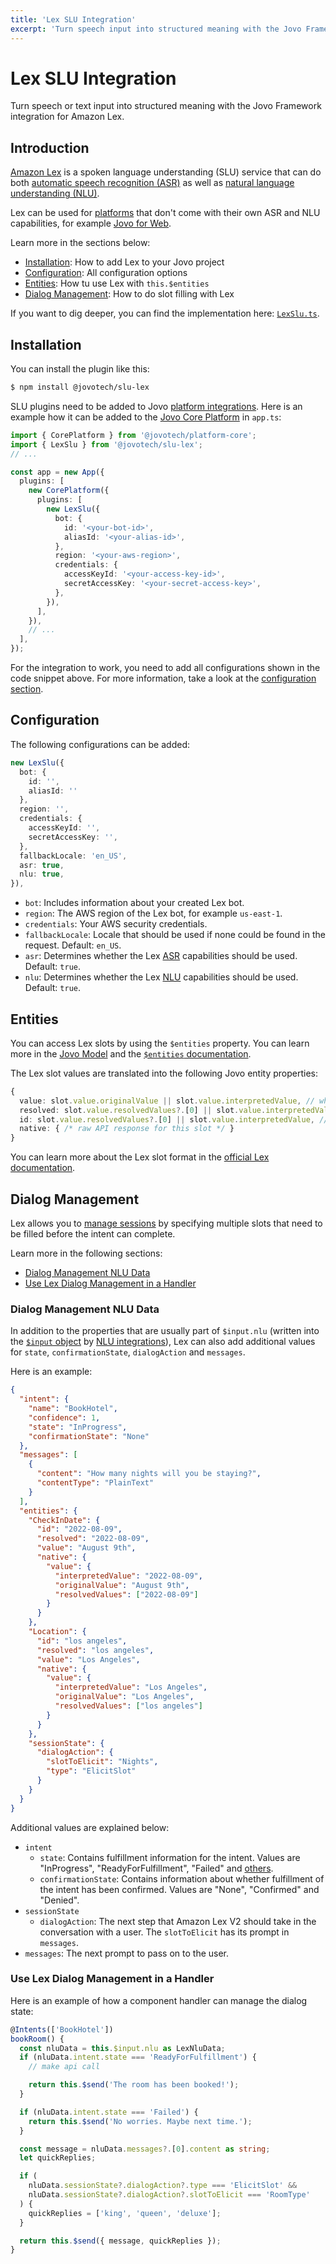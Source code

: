 ```yaml
---
title: 'Lex SLU Integration'
excerpt: 'Turn speech input into structured meaning with the Jovo Framework integration for Amazon Lex.'
---
```


# Lex SLU Integration

Turn speech or text input into structured meaning with the Jovo Framework integration for Amazon Lex.

## Introduction

[Amazon Lex](https://aws.amazon.com/lex/) is a spoken language understanding (SLU) service that can do both [automatic speech recognition (ASR)](https://www.jovo.tech/docs/asr) as well as [natural language understanding (NLU)](https://www.jovo.tech/docs/nlu).

Lex can be used for [platforms](https://www.jovo.tech/docs/platforms) that don't come with their own ASR and NLU capabilities, for example [Jovo for Web](https://www.jovo.tech/marketplace/platform-web).

Learn more in the sections below:

- [Installation](#installation): How to add Lex to your Jovo project
- [Configuration](#configuration): All configuration options
- [Entities](#entities): How tu use Lex with `this.$entities`
- [Dialog Management](#dialog-management): How to do slot filling with Lex

If you want to dig deeper, you can find the implementation here: [`LexSlu.ts`](https://github.com/jovotech/jovo-framework/blob/v4/latest/integrations/slu-lex/src/LexSlu.ts).

## Installation

You can install the plugin like this:

```sh
$ npm install @jovotech/slu-lex
```

SLU plugins need to be added to Jovo [platform integrations](https://www.jovo.tech/docs/platforms). Here is an example how it can be added to the [Jovo Core Platform](https://www.jovo.tech/marketplace/platform-core) in `app.ts`:

```typescript
import { CorePlatform } from '@jovotech/platform-core';
import { LexSlu } from '@jovotech/slu-lex';
// ...

const app = new App({
  plugins: [
    new CorePlatform({
      plugins: [
        new LexSlu({
          bot: {
            id: '<your-bot-id>',
            aliasId: '<your-alias-id>',
          },
          region: '<your-aws-region>',
          credentials: {
            accessKeyId: '<your-access-key-id>',
            secretAccessKey: '<your-secret-access-key>',
          },
        }),
      ],
    }),
    // ...
  ],
});
```

For the integration to work, you need to add all configurations shown in the code snippet above. For more information, take a look at the [configuration section](#configuration).

## Configuration

The following configurations can be added:

```typescript
new LexSlu({
  bot: {
    id: '',
    aliasId: ''
  },
  region: '',
  credentials: {
    accessKeyId: '',
    secretAccessKey: '',
  },
  fallbackLocale: 'en_US',
  asr: true,
  nlu: true,
}),
```

- `bot`: Includes information about your created Lex bot.
- `region`: The AWS region of the Lex bot, for example `us-east-1`.
- `credentials`: Your AWS security credentials.
- `fallbackLocale`: Locale that should be used if none could be found in the request. Default: `en_US`.
- `asr`: Determines whether the Lex [ASR](https://www.jovo.tech/docs/asr) capabilities should be used. Default: `true`.
- `nlu`: Determines whether the Lex [NLU](https://www.jovo.tech/docs/nlu) capabilities should be used. Default: `true`.

## Entities

You can access Lex slots by using the `$entities` property. You can learn more in the [Jovo Model](https://www.jovo.tech/docs/models) and the [`$entities` documentation](https://www.jovo.tech/docs/entities).

The Lex slot values are translated into the following Jovo entity properties:

```typescript
{
  value: slot.value.originalValue || slot.value.interpretedValue, // what the user said
  resolved: slot.value.resolvedValues?.[0] || slot.value.interpretedValue, // the resolved value
  id: slot.value.resolvedValues?.[0] || slot.value.interpretedValue, // same as resolved, since Lex doesn't support IDs
  native: { /* raw API response for this slot */ }
}
```

You can learn more about the Lex slot format in the [official Lex documentation](https://docs.aws.amazon.com/lexv2/latest/dg/API_runtime_Slot.html).

## Dialog Management

Lex allows you to [manage sessions](https://docs.aws.amazon.com/lexv2/latest/dg/using-sessions.html) by specifying multiple slots that need to be filled before the intent can complete.

Learn more in the following sections:

- [Dialog Management NLU Data](#dialog-management-nlu-data)
- [Use Lex Dialog Management in a Handler](#use-lex-dialog-management-in-a-handler)

### Dialog Management NLU Data

In addition to the properties that are usually part of `$input.nlu` (written into the [`$input` object](https://www.jovo.tech/docs/input) by [NLU integrations](https://www.jovo.tech/docs/nlu)), Lex can also add additional values for `state`, `confirmationState`, `dialogAction` and `messages`.

Here is an example:

```json
{
  "intent": {
    "name": "BookHotel",
    "confidence": 1,
    "state": "InProgress",
    "confirmationState": "None"
  },
  "messages": [
    {
      "content": "How many nights will you be staying?",
      "contentType": "PlainText"
    }
  ],
  "entities": {
    "CheckInDate": {
      "id": "2022-08-09",
      "resolved": "2022-08-09",
      "value": "August 9th",
      "native": {
        "value": {
          "interpretedValue": "2022-08-09",
          "originalValue": "August 9th",
          "resolvedValues": ["2022-08-09"]
        }
      }
    },
    "Location": {
      "id": "los angeles",
      "resolved": "los angeles",
      "value": "Los Angeles",
      "native": {
        "value": {
          "interpretedValue": "Los Angeles",
          "originalValue": "Los Angeles",
          "resolvedValues": ["los angeles"]
        }
      }
    },
    "sessionState": {
      "dialogAction": {
        "slotToElicit": "Nights",
        "type": "ElicitSlot"
      }
    }
  }
}
```

Additional values are explained below:

- `intent`
  - `state`: Contains fulfillment information for the intent. Values are "InProgress", "ReadyForFulfillment", "Failed" and [others](https://docs.aws.amazon.com/AWSJavaScriptSDK/v3/latest/clients/client-lex-runtime-v2/enums/intentstate.html).
  - `confirmationState`: Contains information about whether fulfillment of the intent has been confirmed. Values are "None", "Confirmed" and "Denied".
- `sessionState`
  - `dialogAction`: The next step that Amazon Lex V2 should take in the conversation with a user. The `slotToElicit` has its prompt in `messages`.
- `messages`: The next prompt to pass on to the user.

### Use Lex Dialog Management in a Handler

Here is an example of how a component handler can manage the dialog state:

```ts
@Intents(['BookHotel'])
bookRoom() {
  const nluData = this.$input.nlu as LexNluData;
  if (nluData.intent.state === 'ReadyForFulfillment') {
    // make api call

    return this.$send('The room has been booked!');
  }

  if (nluData.intent.state === 'Failed') {
    return this.$send('No worries. Maybe next time.');
  }

  const message = nluData.messages?.[0].content as string;
  let quickReplies;

  if (
    nluData.sessionState?.dialogAction?.type === 'ElicitSlot' &&
    nluData.sessionState?.dialogAction?.slotToElicit === 'RoomType'
  ) {
    quickReplies = ['king', 'queen', 'deluxe'];
  }

  return this.$send({ message, quickReplies });
}
```
